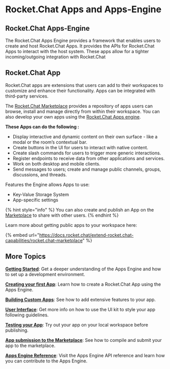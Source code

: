 # Rocket.Chat Apps and Apps-Engine

## Rocket.Chat Apps-Engine

The Rocket.Chat Apps Engine provides a framework that enables users to create and host  Rocket.Chat Apps. It provides the APIs for Rocket.Chat Apps to interact with the host system. These apps allow for a tighter incoming/outgoing integration with Rocket.Chat&#x20;

## Rocket.Chat App

Rocket.Chat apps are extensions that users can add to their workspaces to customize and enhance their functionality. Apps can be integrated with third-party services.

The [Rocket.Chat Marketplace](https://www.rocket.chat/marketplace) provides a repository of apps users can browse, install and manage directly from within their workspace. You can also develop your own apps using the [Rocket.Chat Apps engine](https://developer.rocket.chat/apps-engine).

**These Apps can do the following :**

* Display interactive and dynamic content on their own surface - like a modal or the room’s contextual bar.
* Create buttons in the UI for users to interact with native content.
* Create slash commands for users to trigger more generic interactions.
* Register endpoints to receive data from other applications and services.
* Work on both desktop and mobile clients.
* Send messages to users; create and manage public channels, groups, discussions, and threads.

&#x20;Features the Engine allows Apps to use:

* Key-Value Storage System
* App-specific settings

{% hint style="info" %}
You can also create and publish an App on the [Marketplace](https://rocket.chat/marketplace) to share with other users.
{% endhint %}

Learn more about getting public apps to your workspace here:

{% embed url="https://docs.rocket.chat/extend-rocket.chat-capabilities/rocket.chat-marketplace" %}

## More Topics

[**Getting Started**](getting-started/): Get a deeper understanding of the Apps Engine and how to set up a development environment.

[**Creating your first App**](creating-your-first-app.md): Learn how to create a Rocket.Chat App using the Apps Engine.

[**Building Custom Apps**](building-custom-apps/): See how to add extensive features to your app.

[**User Interface**](user-interface/): Get more info on how to use the UI kit to style your app following guidelines.

[**Testing your App**](testing-your-app.md): Try out your app on your local workspace before publishing.

[**App submission to the Marketplace**](app-submission-to-the-marketplace/): See how to compile and submit your app to the marketplace.

[**Apps Engine Reference**](apps-engine-reference/): Visit the Apps Engine API reference and learn how you can contribute to the Apps Engine.
